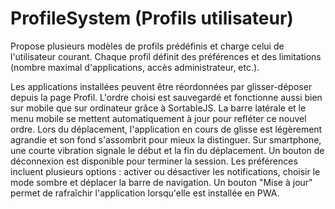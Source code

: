 # ProfileSystem (Profils utilisateur)

Propose plusieurs modèles de profils prédéfinis et charge celui de l'utilisateur
courant. Chaque profil définit des préférences et des limitations (nombre
maximal d'applications, accès administrateur, etc.).

Les applications installées peuvent être réordonnées par glisser-déposer depuis
la page Profil. L'ordre choisi est sauvegardé et fonctionne aussi bien sur
mobile que sur ordinateur grâce à SortableJS. La barre latérale et le menu
mobile se mettent automatiquement à jour pour refléter ce nouvel ordre. Lors du
déplacement, l'application en cours de glisse est légèrement agrandie et son
fond s'assombrit pour mieux la distinguer. Sur smartphone, une courte vibration
signale le début et la fin du déplacement.
Un bouton de déconnexion est disponible pour terminer la session.
Les préférences incluent plusieurs options : activer ou désactiver les notifications, choisir le mode sombre et déplacer la barre de navigation.
Un bouton "Mise à jour" permet de rafraîchir l'application lorsqu'elle est installée en PWA.
